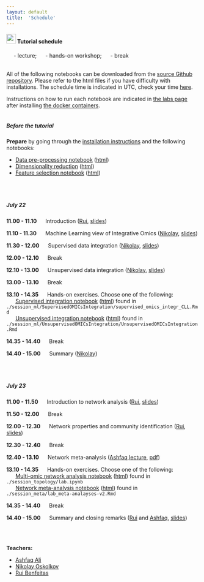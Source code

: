 ```yaml
---
layout: default
title:  'Schedule'
---
```

#### <img border="0" src="https://www.svgrepo.com/show/20800/event-date-and-time-symbol.svg" width="25" height="25"> Tutorial schedule

<img border="0" src="https://www.svgrepo.com/show/7321/teacher.svg" width="15" height="15"> - lecture;
<img border="0" src="https://www.svgrepo.com/show/7421/computer.svg" width="15" height="15"> - hands-on workshop;
<img border="0" src="https://www.svgrepo.com/show/21938/time.svg" width="15" height="15"> - break
<br>
<br>

All of the following notebooks can be downloaded from the [source Github repository](https://github.com/NBISweden/workshop_omicsint_ISMBECCB). Please refer to the html files if you have difficulty with installations. The schedule time is indicated in UTC, check your time [here](https://www.worldtimebuddy.com/).

Instructions on how to run each notebook are indicated in [the labs page](./labs.html) after installing [the docker containers](./precourse.html).<br><br>

##### Before the tutorial

**Prepare** by going through the [installation instructions](precourse.html) and the following notebooks:  
- [Data pre-processing notebook](./session_preparation/data_preparation/preprocessing.ipynb) ([html](./session_preparation/data_preparation/preprocessing.html))
- [Dimensionality reduction](./session_preparation/dimreduction/OmicsIntegration_DimensionReduction.Rmd) ([html](./session_preparation/dimreduction/OmicsIntegration_DimensionReduction.html))
- [Feature selection notebook](./session_preparation/feature_selection/OmicsIntegration_FeatureSelection.Rmd) ([html](./session_preparation/feature_selection/OmicsIntegration_FeatureSelection.html))
<br>
<br>

##### July 22

**11.00 - 11.10** <img border="0" src="https://www.svgrepo.com/show/7321/teacher.svg" width="15" height="15"> Introduction ([Rui][3], [slides](./session_intro/course_intro.pdf))

**11.10 - 11.30** <img border="0" src="https://www.svgrepo.com/show/7321/teacher.svg" width="15" height="15"> Machine Learning view of Integrative Omics  ([Nikolay][2], [slides](./session_ml/MachineLearningViewOmicsIntegration_Oskolkov.pdf))

**11.30 - 12.00** <img border="0" src="https://www.svgrepo.com/show/7321/teacher.svg" width="15" height="15"> Supervised data integration  ([Nikolay][2], [slides](./session_ml/SupervisedOMICsIntegration/SupervisedOmicsIntegration_Oskolkov.pdf))

**12.00 - 12.10** <img border="0" src="https://www.svgrepo.com/show/21938/time.svg" width="15" height="15"> Break

**12.10 - 13.00** <img border="0" src="https://www.svgrepo.com/show/7321/teacher.svg" width="15" height="15"> Unsupervised data integration ([Nikolay][2], [slides](./session_ml/UnsupervisedOMICsIntegration/UnsupervisedOmicsIntegration_Oskolkov.pdf))

**13.00 - 13.10** <img border="0" src="https://www.svgrepo.com/show/21938/time.svg" width="15" height="15"> Break

**13.10 - 14.35** <img border="0" src="https://www.svgrepo.com/show/7421/computer.svg" width="15" height="15"> Hands-on exercises. Choose one of the following:  
&nbsp;&nbsp;&nbsp;&nbsp;&nbsp;&nbsp;[Supervised integration notebook](./session_ml/SupervisedOMICsIntegration/supervised_omics_integr_CLL.Rmd) ([html](./session_ml/SupervisedOMICsIntegration/supervised_omics_integr_CLL.html)) found in `./session_ml/SupervisedOMICsIntegration/supervised_omics_integr_CLL.Rmd`  
&nbsp;&nbsp;&nbsp;&nbsp;&nbsp;&nbsp;[Unsupervised integration notebook](./session_ml/UnsupervisedOMICsIntegration/UnsupervisedOMICsIntegration.Rmd)  ([html](./session_ml/UnsupervisedOMICsIntegration/UnsupervisedOMICsIntegration.html)) found in `./session_ml/UnsupervisedOMICsIntegration/UnsupervisedOMICsIntegration.Rmd`

**14.35 - 14.40** <img border="0" src="https://www.svgrepo.com/show/21938/time.svg" width="15" height="15"> Break

**14.40 - 15.00** <img border="0" src="https://www.svgrepo.com/show/7321/teacher.svg" width="15" height="15"> Summary ([Nikolay][2])

<br>
<br>

##### July 23


**11.00 - 11.50** <img border="0" src="https://www.svgrepo.com/show/7321/teacher.svg" width="15" height="15"> Introduction to network analysis ([Rui][3], [slides](./session_topology/Intro_inference_community.pdf))

**11.50 - 12.00** <img border="0" src="https://www.svgrepo.com/show/21938/time.svg" width="15" height="15"> Break  

**12.00 - 12.30** <img border="0" src="https://www.svgrepo.com/show/7321/teacher.svg" width="15" height="15"> Network properties and community identification ([Rui][3], [slides](./session_topology/Intro_inference_community.pdf))  

**12.30 - 12.40** <img border="0" src="https://www.svgrepo.com/show/21938/time.svg" width="15" height="15"> Break  

**12.40 - 13.10** <img border="0" src="https://www.svgrepo.com/show/7321/teacher.svg" width="15" height="15"> Network meta-analysis ([Ashfaq][1],[lecture](./session_meta/Meta_Analyses_Lecture.html), [pdf](./session_meta/Meta_Analyses_Lecture.pdf))  

**13.10 - 14.35** <img border="0" src="https://www.svgrepo.com/show/7421/computer.svg" width="15" height="15"> Hands-on exercises. Choose one of the following:  
&nbsp;&nbsp;&nbsp;&nbsp;&nbsp;&nbsp;[Multi-omic network analysis notebook](./session_topology/lab.ipynb) ([html](./session_topology/lab.html)) found in `./session_topology/lab.ipynb`  
&nbsp;&nbsp;&nbsp;&nbsp;&nbsp;&nbsp;[Network meta-analysis notebook](./session_meta/lab_meta-analayses-v2.Rmd) ([html](./session_meta/lab_meta-analayses-v2.html)) found in `./session_meta/lab_meta-analayses-v2.Rmd`  

**14.35 - 14.40** <img border="0" src="https://www.svgrepo.com/show/21938/time.svg" width="15" height="15"> Break

**14.40 - 15.00** <img border="0" src="https://www.svgrepo.com/show/21938/time.svg" width="15" height="15"> Summary and closing remarks ([Rui][3] and [Ashfaq][1], [slides](./session_intro/course_end.pdf))

<br>
<br>

**Teachers:**
- [Ashfaq Ali][1]
- [Nikolay Oskolkov][2]
- [Rui Benfeitas][3]


[1]: https://nbis.se/about/staff/ashfaq-ali/
[2]: https://nbis.se/about/staff/nikolay-oskolkov/
[3]: https://nbis.se/about/staff/rui-benfeitas/
